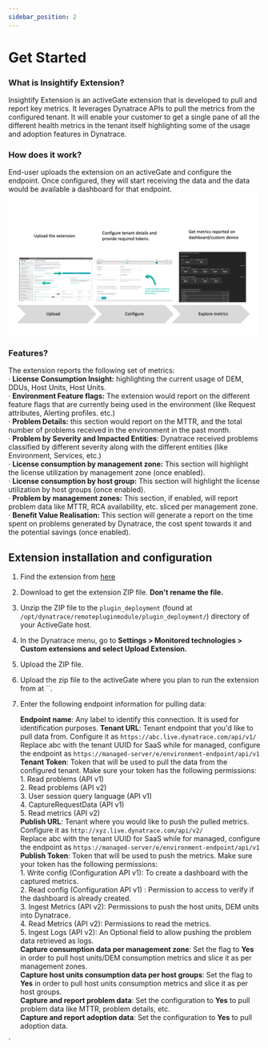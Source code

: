 ```yaml
---
sidebar_position: 2
---
```


# Get Started

### What is Insightify Extension?

Insightify Extension is an activeGate extension that is developed to pull and report key metrics. It leverages Dynatrace APIs to pull the metrics from the configured tenant. It will enable your customer to get a single pane of all the different health metrics in the tenant itself highlighting some of the usage and adoption features in Dynatrace.

### How does it work?

End-user uploads the extension on an activeGate and configure the endpoint. Once configured, they will start receiving the data and the data would be available a dashboard for that endpoint.  
![extension-workflow](Health-extension.png)

### Features?

The extension reports the following set of metrics:  
· **License Consumption Insight:** highlighting the current usage of DEM, DDUs, Host Units, Host Units.  
· **Environment Feature flags:** The extension would report on the different feature flags that are currently being used in the environment (like Request attributes, Alerting
profiles. etc.)  
· **Problem Details:** this section would report on the MTTR, and the total number of problems received in the environment in the past month.  
· **Problem by Severity and Impacted Entities**: Dynatrace received problems classified by different severity along with the different entities (like Environment, Services, etc.)  
· **License consumption by management zone:** This section will highlight the license utilization by management zone (once enabled).  
· **License consumption by host group:** This section will highlight the license utilization by host groups (once enabled).  
· **Problem by management zones:** This section, if enabled, will report problem data like MTTR, RCA availability, etc. sliced per management zone.  
· **Benefit Value Realisation:** This section will generate a report on the time spent on problems generated by Dynatrace, the cost spent towards it and the potential savings (once enabled).  

## Extension installation and configuration  
1. Find the extension from [here](https://github.com/Dynatrace/insightify/blob/main/extension/custom.remote.python.insightify.zip)  
2. Download to get the extension ZIP file. **Don't rename the file.**  
3. Unzip the ZIP file to the `plugin_deployment` (found at `/opt/dynatrace/remotepluginmodule/plugin_deployment/`) directory of your ActiveGate host.  
4. In the Dynatrace menu, go to **Settings > Monitored technologies > Custom extensions and select Upload Extension.**  
5. Upload the ZIP file.  
6. Upload the zip file to the activeGate where you plan to run the extension from at ``. 
6. Enter the following endpoint information for pulling data:  

   **Endpoint name**: Any label to identify this connection. It is used for identification purposes.
   **Tenant URL**:    Tenant endpoint that you'd like to pull data from. Configure it as `https://abc.live.dynatrace.com/api/v1/`  
                      Replace abc with the tenant UUID for SaaS while for managed, configure the endpoint as `https://managed-server/e/environment-endpoint/api/v1`  
   **Tenant Token**: Token that will be used to pull the data from the configured tenant. Make sure your token has the following permissions:  
                     1. Read problems (API v1)  
                     2. Read problems (API v2)  
                     3. User session query language (API v1)  
                     4. CaptureRequestData (API v1)  
                     5. Read metrics (API v2)  
**Publish URL**:     Tenant where you would like to push the pulled metrics. Configure it as `http://xyz.live.dynatrace.com/api/v2/`  
                     Replace abc with the tenant UUID for SaaS while for managed, configure the endpoint as `https://managed-server/e/environment-endpoint/api/v1`  
**Publish Token**:   Token that will be used to push the metrics. Make sure your token has the following permissions:  
                     1. Write config (Configuration API v1): To create a dashboard with the captured metrics.  
                     2. Read config (Configuration API v1) : Permission to access to verify if the dashboard is already created.  
                     3. Ingest Metrics (API v2): Permissions to push the host units, DEM units into Dynatrace.  
                     4. Read Metrics (API v2): Permissions to read the metrics.  
                     5. Ingest Logs (API v2): An Optional field to allow pushing the problem data retrieved as logs.  
**Capture consumption data per management zone**:        Set the flag to **Yes** in order to pull host units/DEM consumption metrics and slice it as per management zones.  
**Capture host units consumption data per host groups**: Set the flag to **Yes** in order to pull host units consumption metrics and slice it as per host groups.  
**Capture and report problem data**:                     Set the configuration to **Yes** to pull problem data like MTTR, problem details, etc.  
**Capture and report adoption data**:                    Set the configuration to **Yes** to pull adoption data.  




`

